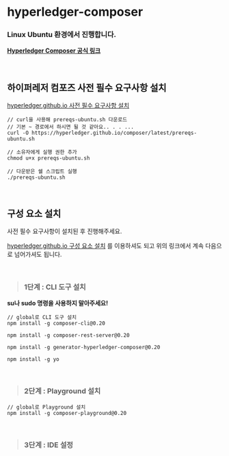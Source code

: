 # hyperledger-composer

### __Linux Ubuntu 환경에서 진행합니다.__

__[Hyperledger Composer 공식 링크](https://hyperledger.github.io/composer/latest/)__

<br>

## __하이퍼레저 컴포즈 사전 필수 요구사항 설치__

[hyperledger.github.io 사전 필수 요구사항 설치](https://hyperledger.github.io/composer/latest/installing/installing-prereqs.html#ubuntu "(target | _blank)")

```
// curl을 사용해 prereqs-ubuntu.sh 다운로드
// 기본 ~ 경로에서 하시면 될 것 같아요.. . . ...
curl -O https://hyperledger.github.io/composer/latest/prereqs-ubuntu.sh

// 소유자에게 실행 권한 추가
chmod u+x prereqs-ubuntu.sh

// 다운받은 쉘 스크립트 실행
./prereqs-ubuntu.sh
```

<br>

## __구성 요소 설치__

사전 필수 요구사항이 설치된 후 진행해주세요.

[hyperledger.github.io 구성 요소 설치](https://hyperledger.github.io/composer/latest/installing/development-tools.html) 를 이용하셔도 되고 위의 링크에서 계속 다음으로 넘어가셔도 됩니다.

<br>

> ### __1단계 : CLI 도구 설치__

__su나 sudo 명령을 사용하지 말아주세요!__

```
// global로 CLI 도구 설치
npm install -g composer-cli@0.20

npm install -g composer-rest-server@0.20

npm install -g generator-hyperledger-composer@0.20

npm install -g yo
```

<br>

> ### __2단계 : Playground 설치__

```
// global로 Playground 설치
npm install -g composer-playground@0.20
```

<br>

> ### __3단계 : IDE 설정__


